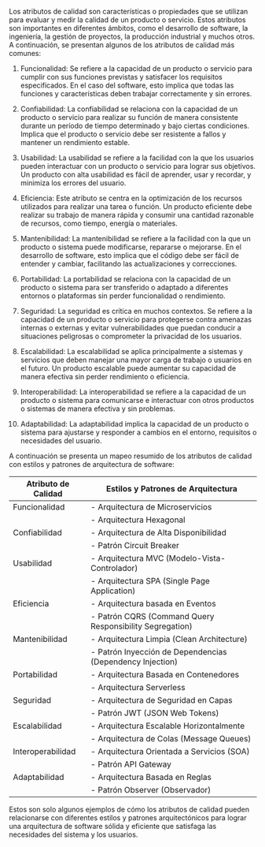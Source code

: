 Los atributos de calidad son características o propiedades que se utilizan para evaluar y medir la calidad de un producto o servicio. Estos atributos son importantes en diferentes ámbitos, como el desarrollo de software, la ingeniería, la gestión de proyectos, la producción industrial y muchos otros. A continuación, se presentan algunos de los atributos de calidad más comunes:

1. Funcionalidad: Se refiere a la capacidad de un producto o servicio para cumplir con sus funciones previstas y satisfacer los requisitos especificados. En el caso del software, esto implica que todas las funciones y características deben trabajar correctamente y sin errores.

2. Confiabilidad: La confiabilidad se relaciona con la capacidad de un producto o servicio para realizar su función de manera consistente durante un período de tiempo determinado y bajo ciertas condiciones. Implica que el producto o servicio debe ser resistente a fallos y mantener un rendimiento estable.

3. Usabilidad: La usabilidad se refiere a la facilidad con la que los usuarios pueden interactuar con un producto o servicio para lograr sus objetivos. Un producto con alta usabilidad es fácil de aprender, usar y recordar, y minimiza los errores del usuario.

4. Eficiencia: Este atributo se centra en la optimización de los recursos utilizados para realizar una tarea o función. Un producto eficiente debe realizar su trabajo de manera rápida y consumir una cantidad razonable de recursos, como tiempo, energía o materiales.

5. Mantenibilidad: La mantenibilidad se refiere a la facilidad con la que un producto o sistema puede modificarse, repararse o mejorarse. En el desarrollo de software, esto implica que el código debe ser fácil de entender y cambiar, facilitando las actualizaciones y correcciones.

6. Portabilidad: La portabilidad se relaciona con la capacidad de un producto o sistema para ser transferido o adaptado a diferentes entornos o plataformas sin perder funcionalidad o rendimiento.

7. Seguridad: La seguridad es crítica en muchos contextos. Se refiere a la capacidad de un producto o servicio para protegerse contra amenazas internas o externas y evitar vulnerabilidades que puedan conducir a situaciones peligrosas o comprometer la privacidad de los usuarios.

8. Escalabilidad: La escalabilidad se aplica principalmente a sistemas y servicios que deben manejar una mayor carga de trabajo o usuarios en el futuro. Un producto escalable puede aumentar su capacidad de manera efectiva sin perder rendimiento o eficiencia.

9. Interoperabilidad: La interoperabilidad se refiere a la capacidad de un producto o sistema para comunicarse e interactuar con otros productos o sistemas de manera efectiva y sin problemas.

10. Adaptabilidad: La adaptabilidad implica la capacidad de un producto o sistema para ajustarse y responder a cambios en el entorno, requisitos o necesidades del usuario.

A continuación se presenta un mapeo resumido de los atributos de calidad con estilos y patrones de arquitectura de software:

| Atributo de Calidad | Estilos y Patrones de Arquitectura                  |
|---------------------|----------------------------------------------------|
| Funcionalidad       | - Arquitectura de Microservicios                   |
|                     | - Arquitectura Hexagonal                           |
| Confiabilidad       | - Arquitectura de Alta Disponibilidad              |
|                     | - Patrón Circuit Breaker                           |
| Usabilidad          | - Arquitectura MVC (Modelo-Vista-Controlador)      |
|                     | - Arquitectura SPA (Single Page Application)       |
| Eficiencia          | - Arquitectura basada en Eventos                   |
|                     | - Patrón CQRS (Command Query Responsibility Segregation)|
| Mantenibilidad      | - Arquitectura Limpia (Clean Architecture)         |
|                     | - Patrón Inyección de Dependencias (Dependency Injection)|
| Portabilidad        | - Arquitectura Basada en Contenedores             |
|                     | - Arquitectura Serverless                         |
| Seguridad           | - Arquitectura de Seguridad en Capas               |
|                     | - Patrón JWT (JSON Web Tokens)                    |
| Escalabilidad       | - Arquitectura Escalable Horizontalmente         |
|                     | - Arquitectura de Colas (Message Queues)          |
| Interoperabilidad   | - Arquitectura Orientada a Servicios (SOA)        |
|                     | - Patrón API Gateway                              |
| Adaptabilidad       | - Arquitectura Basada en Reglas                   |
|                     | - Patrón Observer (Observador)                    |

Estos son solo algunos ejemplos de cómo los atributos de calidad pueden relacionarse con diferentes estilos y patrones arquitectónicos para lograr una arquitectura de software sólida y eficiente que satisfaga las necesidades del sistema y los usuarios.
